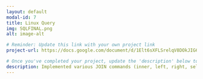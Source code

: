 ```yaml
---
layout: default
modal-id: 7
title: Linux Query
img: SQLFINAL.png
alt: image-alt

# Reminder: Update this link with your own project link
project-url: https://docs.google.com/document/d/1Elt6sXFLSrelqV8DOkJIG6gBJpad-x-G16w_HQX50M4/edit?usp=sharing

# Once you've completed your project, update the 'description' below to this one: Implemented various JOIN commands (inner, left, right, self, and cross) in MySQL, utilizing UNION and UNION ALL to efficiently combine and query data from multiple tables.
description: Implemented various JOIN commands (inner, left, right, self, and cross) in MySQL, utilizing UNION and UNION ALL to efficiently combine and query data from multiple tables.
---
```

